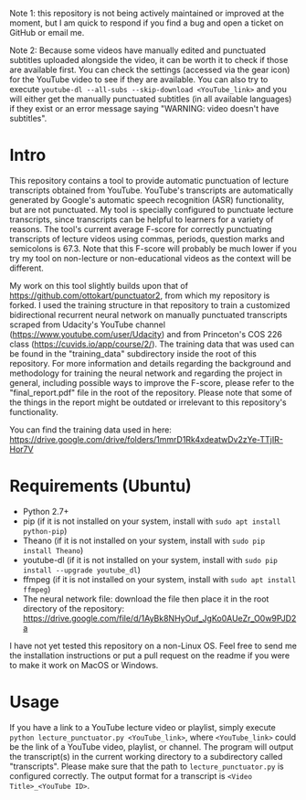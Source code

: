 Note 1: this repository is not being actively maintained or improved at the moment, but I am quick to respond if you find a bug and open a ticket on GitHub or email me.

Note 2: Because some videos have manually edited and punctuated subtitles uploaded alongside the video, it can be worth it to check if those are available first. You can check the settings (accessed via the gear icon) for the YouTube video to see if they are available. You can also try to execute `youtube-dl --all-subs --skip-download <YouTube_link>` and you will either get the manually punctuated subtitles (in all available languages) if they exist or an error message saying "WARNING: video doesn't have subtitles".

# Intro

This repository contains a tool to provide automatic punctuation of lecture transcripts obtained from YouTube. YouTube's transcripts are automatically generated by Google's automatic speech recognition (ASR) functionality, but are not punctuated. My tool is specially configured to punctuate lecture transcripts, since transcripts can be helpful to learners for a variety of reasons. The tool's current average F-score for correctly punctuating transcripts of lecture videos using commas, periods, question marks and semicolons is 67.3. Note that this F-score will probably be much lower if you try my tool on non-lecture or non-educational videos as the context will be different.

My work on this tool slightly builds upon that of https://github.com/ottokart/punctuator2, from which my repository is forked. I used the training structure in that repository to train a customized bidirectional recurrent neural network on manually punctuated transcripts scraped from Udacity's YouTube channel (https://www.youtube.com/user/Udacity) and from Princeton's COS 226 class (https://cuvids.io/app/course/2/). The training data that was used can be found in the "training_data" subdirectory inside the root of this repository. For more information and details regarding the background and methodology for training the neural network and regarding the project in general, including possible ways to improve the F-score, please refer to the "final_report.pdf" file in the root of the repository. Please note that some of the things in the report might be outdated or irrelevant to this repository's functionality.

You can find the training data used in here: https://drive.google.com/drive/folders/1mmrD1Rk4xdeatwDv2zYe-TTjIR-Hor7V

# Requirements (Ubuntu)

* Python 2.7+
* pip (if it is not installed on your system, install with `sudo apt install python-pip`)
* Theano (if it is not installed on your system, install with `sudo pip install Theano`)
* youtube-dl (if it is not installed on your system, install with `sudo pip install --upgrade youtube_dl`)
* ffmpeg (if it is not installed on your system, install with `sudo apt install ffmpeg`)
* The neural network file: download the file then place it in the root directory of the repository: https://drive.google.com/file/d/1AyBk8NHyOuf_JgKo0AUeZr_O0w9PJD2a

I have not yet tested this repository on a non-Linux OS. Feel free to send me the installation instructions or put a pull request on the readme if you were to make it work on MacOS or Windows.

# Usage

If you have a link to a YouTube lecture video or playlist, simply execute `python lecture_punctuator.py <YouTube_link>`, where `<YouTube_link>` could be the link of a YouTube video, playlist, or channel. The program will output the transcript(s) in the current working directory to a subdirectory called "transcripts". Please make sure that the path to `lecture_punctuator.py` is configured correctly. The output format for a transcript is `<Video Title>_<YouTube ID>`.
